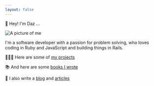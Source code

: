 ```yaml
---
layout: false
---
```


<p class="gradient-text display-l text-center display-block">👋 Hey! I'm Daz ...</p>

<div class="two-column grid">

<img src="/images/muppet.webp" alt="A picture of me" class="daz dropshadow">

I'm a software developer with a passion for problem solving, who loves coding in Ruby and JavaScript and building things in Rails.
     
</div>

<div class="text-center">

👨🏼‍💻 Here are some of [my projects](/projects)

📚 And here are some [books I wrote](/books)

📝 I also write a [blog](/blog) and [ articles](https://www.sitepoint.com/author/djones/)

</div>